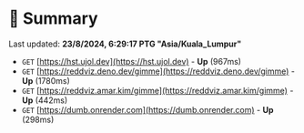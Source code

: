 # 📖 Summary
Last updated: **23/8/2024, 6:29:17 PTG "Asia/Kuala_Lumpur"**

- `GET` [https://hst.ujol.dev](https://hst.ujol.dev) - **Up** (967ms)
- `GET` [https://reddviz.deno.dev/gimme](https://reddviz.deno.dev/gimme) - **Up** (1780ms)
- `GET` [https://reddviz.amar.kim/gimme](https://reddviz.amar.kim/gimme) - **Up** (442ms)
- `GET` [https://dumb.onrender.com](https://dumb.onrender.com) - **Up** (298ms)
